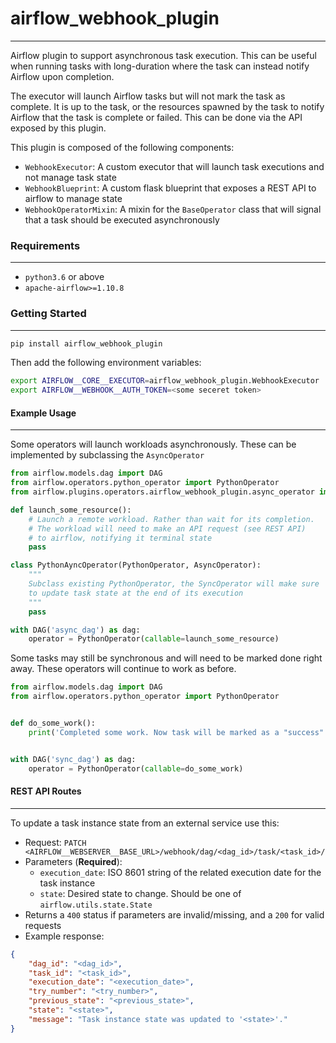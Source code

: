 # airflow_webhook_plugin
---------------------------------------------------------
Airflow plugin to support asynchronous task execution. This can be useful when running tasks with long-duration where the task can instead notify Airflow upon completion.

The executor will launch Airflow tasks but will not mark the task as complete. It is up to the task, or the resources spawned by the task to notify Airflow that the task is complete or failed. This can be done via the API exposed by this plugin.

This plugin is composed of the following components:
* `WebhookExecutor`: A custom executor that will launch task executions and not manage task state
* `WebhookBlueprint`: A custom flask blueprint that exposes a REST API to airflow to manage state
* `WebhookOperatorMixin`: A mixin for the `BaseOperator` class that will signal that a task should be executed asynchronously

### Requirements
---------------------------------------------------------
* `python3.6` or above
* `apache-airflow>=1.10.8`

### Getting Started
---------------------------------------------------------
```bash
pip install airflow_webhook_plugin
```

Then add the following environment variables:

```bash
export AIRFLOW__CORE__EXECUTOR=airflow_webhook_plugin.WebhookExecutor
export AIRFLOW__WEBHOOK__AUTH_TOKEN=<some seceret token>
```

#### Example Usage
---------------------------------------------------------
Some operators will launch workloads asynchronously. These can be implemented by subclassing the `AsyncOperator`
```python
from airflow.models.dag import DAG
from airflow.operators.python_operator import PythonOperator
from airflow.plugins.operators.airflow_webhook_plugin.async_operator import AsyncOperator

def launch_some_resource():
    # Launch a remote workload. Rather than wait for its completion.
    # The workload will need to make an API request (see REST API)
    # to airflow, notifying it terminal state
    pass

class PythonAyncOperator(PythonOperator, AsyncOperator):
    """
    Subclass existing PythonOperator, the SyncOperator will make sure
    to update task state at the end of its execution
    """
    pass

with DAG('async_dag') as dag:
    operator = PythonOperator(callable=launch_some_resource)
```

Some tasks may still be synchronous and will need to be marked done right away.
These operators will continue to work as before.
```python
from airflow.models.dag import DAG
from airflow.operators.python_operator import PythonOperator


def do_some_work():
    print('Completed some work. Now task will be marked as a "success"')


with DAG('sync_dag') as dag:
    operator = PythonOperator(callable=do_some_work)
```

#### REST API Routes
---------------------------------------------------------
To update a task instance state from an external service use this:
* Request: `PATCH <AIRFLOW__WEBSERVER__BASE_URL>/webhook/dag/<dag_id>/task/<task_id>/`
* Parameters (**Required**):
    * `execution_date`: ISO 8601 string of the related execution date for the task instance
    * `state`: Desired state to change. Should be one of `airflow.utils.state.State`
* Returns a `400` status if parameters are invalid/missing, and a `200` for valid requests
* Example response:
```json
{
    "dag_id": "<dag_id>",
    "task_id": "<task_id>",
    "execution_date": "<execution_date>",
    "try_number": "<try_number>",
    "previous_state": "<previous_state>",  
    "state": "<state>",
    "message": "Task instance state was updated to '<state>'."
}
```

